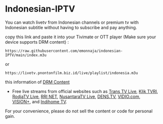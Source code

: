 # Indonesian-IPTV

You can watch livetv from Indonesian channels or premium tv with Indonesian subtitle without having to subscribe and pay anything.

copy this link and paste it into your Tivimate or OTT player (Make sure your device supports DRM content) :
```
https://raw.githubusercontent.com/emonnaja/indonesian-IPTV/main/index.m3u
```
or
```
https://livetv.pnontonfilm.biz.id/live/playlist/indonesia.m3u
```

this information of [DRM Content](https://support.vidio.com/support/solutions/articles/43000656969-apa-itu-drm-)

* Free live streams from official websites such as [Trans TV Live](https://www.transtv.co.id/live), [Klik TVRI](https://klik.tvri.go.id/), [RodjaTV Live](https://rodja.tv/), [RRI NET](https://rri.co.id/stream/video), [NusantaraTV Live](https://nusantaratv.com/live), [DENS.TV](https://www.dens.tv), [VIDIO.com](https://vidio.com/live), [VISION+](https://www.visionplus.id/webclient/#/live), and [Indihome TV](https://www.indihometv.com/livetv).

For your convenience, please do not sell the content or code for personal gain.
